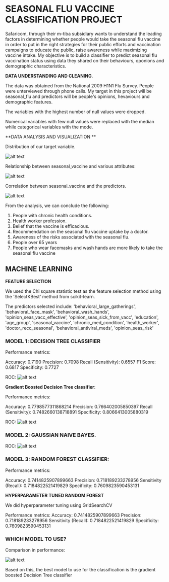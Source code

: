 # **SEASONAL FLU VACCINE CLASSIFICATION PROJECT**


Safaricom, through their m-tiba subsidiary wants to understand the leading factors in determining whether people would take the seasonal flu vaccine in order to put in the right strategies for their public efforts and vaccination campaigns to educate the public, raise awareness while maximizing vaccine intake.
My objective is to build a classifier to predict seasonal flu vaccination status using data they shared on their behaviours, oponions and demographic characteristics.



**DATA UNDERSTANDING AND CLEANING**.


The data was obtained from the National 2009 H1N1 Flu Survey. 
People were unterviewed through phone calls.
My target in this project will be seasonal_flu and predictors will be people's opinions, hevaviours and demographic features.

The variables with the highest number of null values were dropped.

Numerical variables with few null values were replaced with the median while categorical variables with the mode.




**DATA ANALYSIS AND VISUALIZATION
**

Distribution of our target variable.

![alt text](image.png)

Relationship between seasonal_vaccine and various attributes:

![alt text](image-1.png)

Correlation between seasonal_vaccine and the predictors.

![alt text](image-2.png)

From the analysis, we can conclude the following:

1. People with chronic health conditions.
2. Health worker profession.
3. Belief that the vaccine is efficacious.
4. Recommendation on the seasonal flu vaccine uptake by a doctor.
5. Awareness of the risks associated with the seasonal flu.
6. People over 65 years
7. People who wear facemasks and wash hands are more likely to take the seasonal flu vaccine

## MACHINE LEARNING

**FEATURE SELECTION**

We used the Chi square statistic test as the feature selection method using the 'SelectKBest' method from scikit-learn.

The predictors selected include:
'behavioral_large_gatherings', 'behavioral_face_mask', 'behavioral_wash_hands', 'opinion_seas_vacc_effective', 'opinion_seas_sick_from_vacc', 'education', 'age_group', 'seasonal_vaccine', 'chronic_med_condition', 'health_worker', 'doctor_recc_seasonal', 'behavioral_antiviral_meds', 'opinion_seas_risk'

### MODEL 1: DECISION TREE CLASSIFIER

Performance metrics:

Accuracy: 0.7190
Precision: 0.7098
Recall (Sensitivity): 0.6557
F1 Score: 0.6817
Specificity: 0.7727

ROC:
![alt text](image-3.png)

**Gradient Boosted Decision Tree classifier**:

Performance metrics:

Accuracy: 0.7798577311868214
Precision: 0.766402005850397
Recall (Sensitivity): 0.7482660138718891
Specificity: 0.8066413005880319

ROC:
![alt text](image-4.png)

### MODEL 2: GAUSSIAN NAIVE BAYES.

ROC:
![alt text](image-5.png)

### MODEL 3: RANDOM FOREST CLASSIFIER:

Performance metrics:

Accuracy: 0.7414825907899663
Precision: 0.718189233278956
Sensitivity (Recall): 0.7184822521419829
Specificity: 0.7609823590453131

**HYPERPARAMETER TUNED RANDOM FOREST**

We did hyperparameter tuning using GridSearchCV

Performance metrics:
Accuracy: 0.7414825907899663
Precision: 0.718189233278956
Sensitivity (Recall): 0.7184822521419829
Specificity: 0.7609823590453131

### WHICH MODEL TO USE?

Comparison in performance:

![alt text](image-7.png)

Based on this, the best model to use for the classification is the gradient boosted Decision Tree classifier




